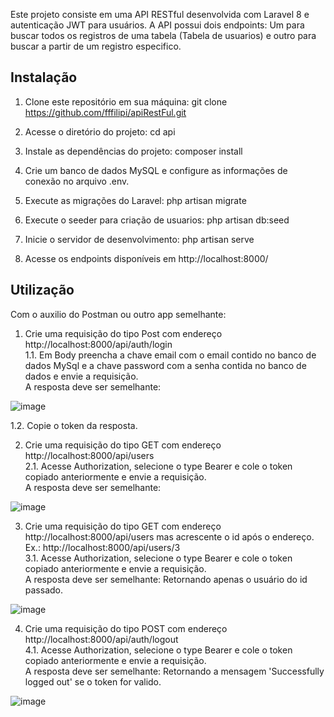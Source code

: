 Este projeto consiste em uma API RESTful desenvolvida com Laravel 8 e autenticação JWT para usuários. A API possui dois endpoints: Um para buscar todos os registros de uma tabela (Tabela de usuarios) e outro para buscar a partir de um registro especifico.

## Instalação ##

1. Clone este repositório em sua máquina:
git clone https://github.com/fffilipi/apiRestFul.git

2. Acesse o diretório do projeto:
cd api

3. Instale as dependências do projeto:
composer install

4. Crie um banco de dados MySQL e configure as informações de conexão no arquivo .env.

5. Execute as migrações do Laravel:
php artisan migrate

6. Execute o seeder para criação de usuarios:
 php artisan db:seed
 
 7. Inicie o servidor de desenvolvimento:
 php artisan serve

8. Acesse os endpoints disponíveis em http://localhost:8000/

## Utilização ##

Com o auxilio do Postman ou outro app semelhante:

1. Crie uma requisição do tipo Post com endereço http://localhost:8000/api/auth/login <br>
1.1. Em Body preencha a chave email com o email contido no banco de dados MySql e a chave password com a senha contida no banco de dados e envie a requisição. <br>
A resposta deve ser semelhante: <br>

![image](https://user-images.githubusercontent.com/87101197/226781411-6862c274-9e0f-4090-8f5b-40d26d45e88d.png)

1.2. Copie o token da resposta. <br>

2. Crie uma requisição do tipo GET com endereço http://localhost:8000/api/users <br>
2.1. Acesse Authorization, selecione o type Bearer e cole o token copiado anteriormente e envie a requisição. <br>
A resposta deve ser semelhante: <br>

![image](https://user-images.githubusercontent.com/87101197/226781986-0a73dd5b-94c0-464c-af31-9934407f5c73.png)

3. Crie uma requisição do tipo GET com endereço http://localhost:8000/api/users mas acrescente o id após o endereço. Ex.: http://localhost:8000/api/users/3 <br>
3.1. Acesse Authorization, selecione o type Bearer e cole o token copiado anteriormente e envie a requisição. <br>
A resposta deve ser semelhante: Retornando apenas o usuário do id passado. <br>

![image](https://user-images.githubusercontent.com/87101197/226782273-9eddae27-38af-4158-8284-a9529180273e.png)

4. Crie uma requisição do tipo POST com endereço http://localhost:8000/api/auth/logout <br>
4.1. Acesse Authorization, selecione o type Bearer e cole o token copiado anteriormente e envie a requisição. <br>
A resposta deve ser semelhante: Retornando a mensagem 'Successfully logged out' se o token for valido. <br>

![image](https://user-images.githubusercontent.com/87101197/226782843-0c9cb2d5-6686-4819-ae1a-5da62c9f2f3d.png)
